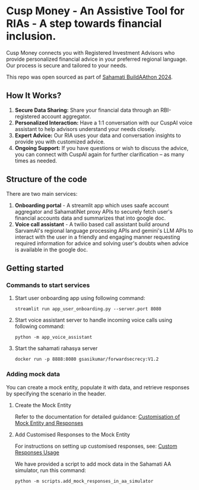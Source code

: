 # Cusp Money - An Assistive Tool for RIAs - A step towards financial inclusion.

Cusp Money connects you with Registered Investment Advisors who provide personalized financial advice in your preferred regional language. Our process is secure and tailored to your needs.

This repo was open sourced as part of [Sahamati BuildAAthon 2024](https://sahamati-buildaathon-2024.devfolio.co/overview).

## How It Works?
1. **Secure Data Sharing:** Share your financial data through an RBI-registered account aggregator.
2. **Personalized Interaction:** Have a 1:1 conversation with our CuspAI voice assistant to help advisors understand your needs closely.
3. **Expert Advice:** Our RIA uses your data and conversation insights to provide you with customized advice.
4. **Ongoing Support:** If you have questions or wish to discuss the advice, you can connect with CuspAI again for further clarification – as many times as needed.

## Structure of the code

There are two main services:

1. **Onboarding portal** - A streamlit app which uses saafe account aggregator and SahamatiNet proxy APIs to securely fetch user's financial accounts data and summarizes that into google doc.
2. **Voice call assistant** - A twilio based call assistant build around SarvamAI's regional language processing APIs and gemini's LLM APIs to interact with the user in a friendly and engaging manner requesting required information for advice and solving user's doubts when advice is available in the google doc.  

## Getting started

### Commands to start services

1. Start user onboarding app using following command:
   
   ```
   streamlit run app_user_onboarding.py --server.port 8080
   ```

2. Start voice assistant server to handle incoming voice calls using following command:
   
   ```
   python -m app_voice_assistant
   ```

3. Start the sahamati rahasya server

   ```
   docker run -p 8888:8080 gsasikumar/forwardsecrecy:V1.2
   ``` 


### Adding mock data

You can create a mock entity, populate it with data, and retrieve responses by specifying the scenario in the header.

1. Create the Mock Entity

   Refer to the documentation for detailed guidance: [Customisation of Mock Entity and Responses](https://developer.sahamati.org.in/technical-specifications/routerapi-specs/integration-using-simulator/customisation-of-mock-entity-and-responses)

2. Add Customised Responses to the Mock Entity

   For instructions on setting up customised responses, see: [Custom Responses Usage](https://developer.sahamati.org.in/technical-specifications/routerapi-specs/integration-using-simulator/custom-responses-usage.)

   We have provided a script to add mock data in the Sahamati AA simulator, run this command:

   ```
   python -m scripts.add_mock_responses_in_aa_simulator
   ```

